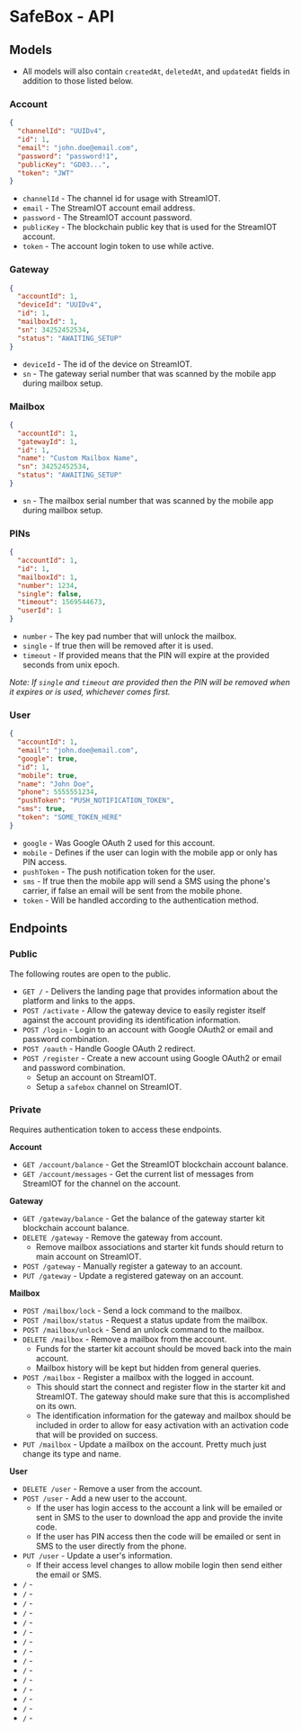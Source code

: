 # SafeBox - API

## Models

- All models will also contain `createdAt`, `deletedAt`, and `updatedAt` fields in addition to those listed below.

### Account

```json
{
  "channelId": "UUIDv4",
  "id": 1,
  "email": "john.doe@email.com",
  "password": "password!1",
  "publicKey": "GD03...",
  "token": "JWT"
}
```

- `channelId` - The channel id for usage with StreamIOT.
- `email` - The StreamIOT account email address.
- `password` - The StreamIOT account password.
- `publicKey` - The blockchain public key that is used for the StreamIOT account.
- `token` - The account login token to use while active.

### Gateway

```json
{
  "accountId": 1,
  "deviceId": "UUIDv4",
  "id": 1,
  "mailboxId": 1,
  "sn": 34252452534,
  "status": "AWAITING_SETUP"
}
```

- `deviceId` - The id of the device on StreamIOT.
- `sn` - The gateway serial number that was scanned by the mobile app during mailbox setup.

### Mailbox

```json
{
  "accountId": 1,
  "gatewayId": 1,
  "id": 1,
  "name": "Custom Mailbox Name",
  "sn": 34252452534,
  "status": "AWAITING_SETUP"
}
```

- `sn` - The mailbox serial number that was scanned by the mobile app during mailbox setup.

### PINs

```json
{
  "accountId": 1,
  "id": 1,
  "mailboxId": 1,
  "number": 1234,
  "single": false,
  "timeout": 1569544673,
  "userId": 1
}
```

- `number` - The key pad number that will unlock the mailbox.
- `single` - If true then will be removed after it is used.
- `timeout` - If provided means that the PIN will expire at the provided seconds from unix epoch.

_Note: If `single` and `timeout` are provided then the PIN will be removed when it expires or is used, whichever comes first._

### User

```json
{
  "accountId": 1,
  "email": "john.doe@email.com",
  "google": true,
  "id": 1,
  "mobile": true,
  "name": "John Doe",
  "phone": 5555551234,
  "pushToken": "PUSH_NOTIFICATION_TOKEN",
  "sms": true,
  "token": "SOME_TOKEN_HERE"
}
```

- `google` - Was Google OAuth 2 used for this account.
- `mobile` - Defines if the user can login with the mobile app or only has PIN access.
- `pushToken` - The push notification token for the user.
- `sms` - If true then the mobile app will send a SMS using the phone's carrier, if false an email will be sent from the mobile phone.
- `token` - Will be handled according to the authentication method.

## Endpoints

### Public

The following routes are open to the public.

* `GET /` - Delivers the landing page that provides information about the platform and links to the apps.
* `POST /activate` - Allow the gateway device to easily register itself against the account providing its identification information.
* `POST /login` - Login to an account with Google OAuth2 or email and password combination.
* `POST /oauth` - Handle Google OAuth 2 redirect.
* `POST /register` - Create a new account using Google OAuth2 or email and password combination.
  - Setup an account on StreamIOT.
  - Setup a `safebox` channel on StreamIOT.

### Private

Requires authentication token to access these endpoints.

__Account__

* `GET /account/balance` - Get the StreamIOT blockchain account balance.
* `GET /account/messages` - Get the current list of messages from StreamIOT for the channel on the account.

__Gateway__

* `GET /gateway/balance` - Get the balance of the gateway starter kit blockchain account balance.
* `DELETE /gateway` - Remove the gateway from account.
  - Remove mailbox associations and starter kit funds should return to main account on StreamIOT.
* `POST /gateway` - Manually register a gateway to an account.
* `PUT /gateway` - Update a registered gateway on an account.

__Mailbox__

* `POST /mailbox/lock` - Send a lock command to the mailbox.
* `POST /mailbox/status` - Request a status update from the mailbox.
* `POST /mailbox/unlock` - Send an unlock command to the mailbox.
* `DELETE /mailbox` - Remove a mailbox from the account.
  - Funds for the starter kit account should be moved back into the main account.
  - Mailbox history will be kept but hidden from general queries.
* `POST /mailbox` - Register a mailbox with the logged in account.
  - This should start the connect and register flow in the starter kit and StreamIOT.  The gateway should make sure that this is accomplished on its own.
  - The identification information for the gateway and mailbox should be included in order to allow for easy activation with an activation code that will be provided on success.
* `PUT /mailbox` - Update a mailbox on the account.  Pretty
much just change its type and name.

__User__

* `DELETE /user` - Remove a user from the account.
* `POST /user` - Add a new user to the account.
  - If the user has login access to the account a link will be emailed or sent in SMS to the user to download the app and provide the invite code.
  - If the user has PIN access then the code will be emailed or sent in SMS to the user directly from the phone.
* `PUT /user` - Update a user's information.
  - If their access level changes to allow mobile login then send either the email or SMS.
* `/` -
* `/` -
* `/` -
* `/` -
* `/` -
* `/` -
* `/` -
* `/` -
* `/` -
* `/` -
* `/` -
* `/` -
* `/` -
* `/` -
* `/` -
